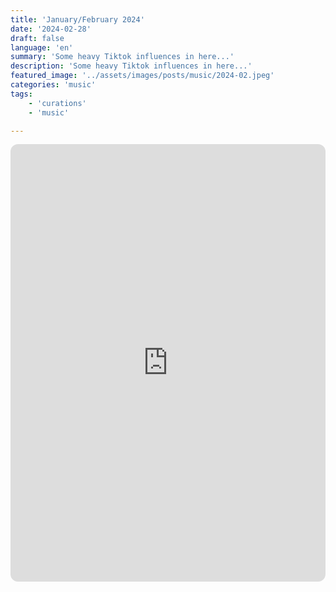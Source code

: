 ```yaml
---
title: 'January/February 2024'
date: '2024-02-28'
draft: false
language: 'en'
summary: 'Some heavy Tiktok influences in here...'
description: 'Some heavy Tiktok influences in here...'
featured_image: '../assets/images/posts/music/2024-02.jpeg'
categories: 'music'
tags:
    - 'curations'
    - 'music'

---
```

<!-- @format -->
<iframe
    style="border-radius:12px"
    src="https://open.spotify.com/embed/playlist/0PvsL01uz4LqHMA6bZqbPp?utm_source=generator"
    width="100%"
    height="700"
    frameBorder="0"
    allowfullscreen=""
    allow="
        autoplay;
        clipboard-write;
        encrypted-media;
        fullscreen;
        picture-in-picture
        "
    loading="lazy"
    ></iframe>
